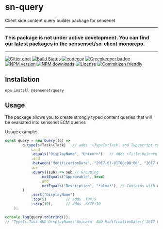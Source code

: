 # sn-query
Client side content query builder package for sensenet

------
### This package is not under active development. You can find our latest packages in the [sensenset/sn-client](https://github.com/sensenet/sn-client) monorepo.
------

[![Gitter chat](https://img.shields.io/gitter/room/SenseNet/SN7ClientAPI.svg?style=flat)](https://gitter.im/SenseNet/SN7ClientAPI)
[![Build Status](https://travis-ci.org/SenseNet/sn-query.svg?branch=master)](https://travis-ci.org/SenseNet/sn-query)
[![codecov](https://codecov.io/gh/SenseNet/sn-query/branch/master/graph/badge.svg)](https://codecov.io/gh/SenseNet/sn-query)
[![Greenkeeper badge](https://badges.greenkeeper.io/SenseNet/sn-query.svg)](https://greenkeeper.io/)
[![NPM version](https://img.shields.io/npm/v/@sensenet/query.svg?style=flat)](https://www.npmjs.com/package/@sensenet/query)
[![NPM downloads](https://img.shields.io/npm/dt/@sensenet/query.svg?style=flat)](https://www.npmjs.com/package/@sensenet/query)
[![License](https://img.shields.io/github/license/SenseNet/sn-query.svg?style=flat)](https://github.com/sn-query/LICENSE.txt)
[![Commitizen friendly](https://img.shields.io/badge/commitizen-friendly-brightgreen.svg?style=flat)](http://commitizen.github.io/cz-cli/)

## Installation

```shell
npm install @sensenet/query
```

## Usage

The package allows you to create strongly typed content queries that will be evaluated into sensenet ECM queries

Usage example:

```ts
const query = new Query((q) =>
        q.typeIs<Task>(Task)   // adds '+TypeIs:Task' and Typescript type cast
            .and
            .equals("DisplayName", "Unicorn")	// adds +Title:Unicorn
            .and
            .between("ModificationDate", "2017-01-01T00:00:00", "2017-02-01T00:00:00")
            .or
            .query((sub) => sub // Grouping
                .notEquals("Approvable", true)
                .and
                .notEquals("Description", "*alma*"), // Contains with wildcards
        )
            .sort("DisplayName")
            .top(5)			// adds .TOP:5
            .skip(10),		// adds .SKIP:10
    );

console.log(query.toString());
// "TypeIs:Task AND DisplayName:'Unicorn' AND ModificationDate:{'2017-01-01T00\\:00\\:00' TO '2017-02-01T00\\:00\\:00'} OR (NOT(Approvable:'true') AND NOT(Description:'*alma*')) .SORT:DisplayName .TOP:5 .SKIP:10"

```
